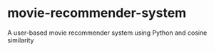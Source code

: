 # movie-recommender-system
A user-based movie recommender system using Python and cosine similarity
